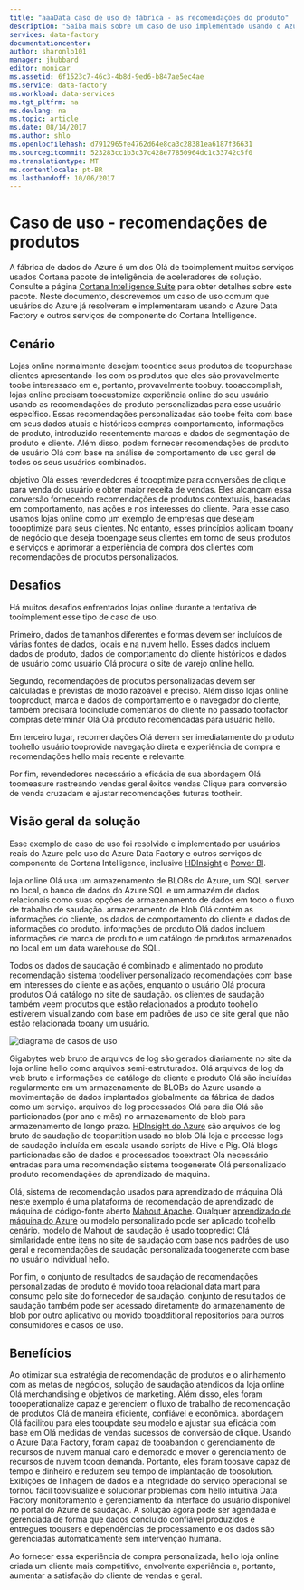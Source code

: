 ```yaml
---
title: "aaaData caso de uso de fábrica - as recomendações do produto"
description: "Saiba mais sobre um caso de uso implementado usando o Azure Data Factory junto com outros serviços."
services: data-factory
documentationcenter: 
author: sharonlo101
manager: jhubbard
editor: monicar
ms.assetid: 6f1523c7-46c3-4b8d-9ed6-b847ae5ec4ae
ms.service: data-factory
ms.workload: data-services
ms.tgt_pltfrm: na
ms.devlang: na
ms.topic: article
ms.date: 08/14/2017
ms.author: shlo
ms.openlocfilehash: d7912965fe4762d64e8ca3c28381ea6187f36631
ms.sourcegitcommit: 523283cc1b3c37c428e77850964dc1c33742c5f0
ms.translationtype: MT
ms.contentlocale: pt-BR
ms.lasthandoff: 10/06/2017
---
```

# <a name="use-case---product-recommendations"></a>Caso de uso - recomendações de produtos
A fábrica de dados do Azure é um dos Olá de tooimplement muitos serviços usados Cortana pacote de inteligência de aceleradores de solução.  Consulte a página [Cortana Intelligence Suite](http://www.microsoft.com/cortanaanalytics) para obter detalhes sobre este pacote. Neste documento, descrevemos um caso de uso comum que usuários do Azure já resolveram e implementaram usando o Azure Data Factory e outros serviços de componente do Cortana Intelligence.

## <a name="scenario"></a>Cenário
Lojas online normalmente desejam tooentice seus produtos de toopurchase clientes apresentando-los com os produtos que eles são provavelmente toobe interessado em e, portanto, provavelmente toobuy. tooaccomplish, lojas online precisam toocustomize experiência online do seu usuário usando as recomendações de produto personalizadas para esse usuário específico. Essas recomendações personalizadas são toobe feita com base em seus dados atuais e históricos compras comportamento, informações de produto, introduzido recentemente marcas e dados de segmentação de produto e cliente.  Além disso, podem fornecer recomendações de produto de usuário Olá com base na análise de comportamento de uso geral de todos os seus usuários combinados.

objetivo Olá esses revendedores é toooptimize para conversões de clique para venda do usuário e obter maior receita de vendas.  Eles alcançam essa conversão fornecendo recomendações de produtos contextuais, baseadas em comportamento, nas ações e nos interesses do cliente. Para esse caso, usamos lojas online como um exemplo de empresas que desejam toooptimize para seus clientes. No entanto, esses princípios aplicam tooany de negócio que deseja tooengage seus clientes em torno de seus produtos e serviços e aprimorar a experiência de compra dos clientes com recomendações de produtos personalizados.

## <a name="challenges"></a>Desafios
Há muitos desafios enfrentados lojas online durante a tentativa de tooimplement esse tipo de caso de uso. 

Primeiro, dados de tamanhos diferentes e formas devem ser incluídos de várias fontes de dados, locais e na nuvem hello. Esses dados incluem dados de produto, dados de comportamento do cliente históricos e dados de usuário como usuário Olá procura o site de varejo online hello. 

Segundo, recomendações de produtos personalizadas devem ser calculadas e previstas de modo razoável e preciso. Além disso lojas online tooproduct, marca e dados de comportamento e o navegador do cliente, também precisará tooinclude comentários do cliente no passado toofactor compras determinar Olá Olá produto recomendadas para usuário hello. 

Em terceiro lugar, recomendações Olá devem ser imediatamente do produto toohello usuário tooprovide navegação direta e experiência de compra e recomendações hello mais recente e relevante. 

Por fim, revendedores necessário a eficácia de sua abordagem Olá toomeasure rastreando vendas geral êxitos vendas Clique para conversão de venda cruzadam e ajustar recomendações futuras tootheir.

## <a name="solution-overview"></a>Visão geral da solução
Esse exemplo de caso de uso foi resolvido e implementado por usuários reais do Azure pelo uso do Azure Data Factory e outros serviços de componente de Cortana Intelligence, inclusive [HDInsight](https://azure.microsoft.com/services/hdinsight/) e [Power BI](https://powerbi.microsoft.com/).

loja online Olá usa um armazenamento de BLOBs do Azure, um SQL server no local, o banco de dados do Azure SQL e um armazém de dados relacionais como suas opções de armazenamento de dados em todo o fluxo de trabalho de saudação.  armazenamento de blob Olá contém as informações do cliente, os dados de comportamento do cliente e dados de informações do produto. informações de produto Olá dados incluem informações de marca de produto e um catálogo de produtos armazenados no local em um data warehouse do SQL. 

Todos os dados de saudação é combinado e alimentado no produto recomendação sistema toodeliver personalizado recomendações com base em interesses do cliente e as ações, enquanto o usuário Olá procura produtos Olá catálogo no site de saudação. os clientes de saudação também veem produtos que estão relacionados a produto toohello estiverem visualizando com base em padrões de uso de site geral que não estão relacionada tooany um usuário.

![diagrama de casos de uso](./media/data-factory-product-reco-usecase/diagram-1.png)

Gigabytes web bruto de arquivos de log são gerados diariamente no site da loja online hello como arquivos semi-estruturados. Olá arquivos de log da web bruto e informações de catálogo de cliente e produto Olá são incluídas regularmente em um armazenamento de BLOBs do Azure usando a movimentação de dados implantados globalmente da fábrica de dados como um serviço. arquivos de log processados Olá para dia Olá são particionados (por ano e mês) no armazenamento de blob para armazenamento de longo prazo.  [HDInsight do Azure](https://azure.microsoft.com/services/hdinsight/) são arquivos de log bruto de saudação de toopartition usado no blob Olá loja e processe logs de saudação incluída em escala usando scripts de Hive e Pig. Olá blogs particionadas são de dados e processados tooextract Olá necessário entradas para uma recomendação sistema toogenerate Olá personalizado produto recomendações de aprendizado de máquina.

Olá, sistema de recomendação usados para aprendizado de máquina Olá neste exemplo é uma plataforma de recomendação de aprendizado de máquina de código-fonte aberto [Mahout Apache](http://mahout.apache.org/).  Qualquer [aprendizado de máquina do Azure](https://azure.microsoft.com/services/machine-learning/) ou modelo personalizado pode ser aplicado toohello cenário.  modelo de Mahout de saudação é usado toopredict Olá similaridade entre itens no site de saudação com base nos padrões de uso geral e recomendações de saudação personalizada toogenerate com base no usuário individual hello.

Por fim, o conjunto de resultados de saudação de recomendações personalizadas de produto é movido tooa relacional data mart para consumo pelo site do fornecedor de saudação.  conjunto de resultados de saudação também pode ser acessado diretamente do armazenamento de blob por outro aplicativo ou movido tooadditional repositórios para outros consumidores e casos de uso.

## <a name="benefits"></a>Benefícios
Ao otimizar sua estratégia de recomendação de produtos e o alinhamento com as metas de negócios, solução de saudação atendidos da loja online Olá merchandising e objetivos de marketing. Além disso, eles foram toooperationalize capaz e gerenciem o fluxo de trabalho de recomendação de produtos Olá de maneira eficiente, confiável e econômica. abordagem Olá facilitou para eles tooupdate seu modelo e ajustar sua eficácia com base em Olá medidas de vendas sucessos de conversão de clique. Usando o Azure Data Factory, foram capaz de tooabandon o gerenciamento de recursos de nuvem manual caro e demorado e mover o gerenciamento de recursos de nuvem tooon demanda. Portanto, eles foram toosave capaz de tempo e dinheiro e reduzem seu tempo de implantação de toosolution. Exibições de linhagem de dados e a integridade do serviço operacional se tornou fácil toovisualize e solucionar problemas com hello intuitiva Data Factory monitoramento e gerenciamento da interface do usuário disponível no portal do Azure de saudação. A solução agora pode ser agendada e gerenciada de forma que dados concluído confiável produzidos e entregues toousers e dependências de processamento e os dados são gerenciadas automaticamente sem intervenção humana.

Ao fornecer essa experiência de compra personalizada, hello loja online criada um cliente mais competitivo, envolvente experiência e, portanto, aumentar a satisfação do cliente de vendas e geral.

